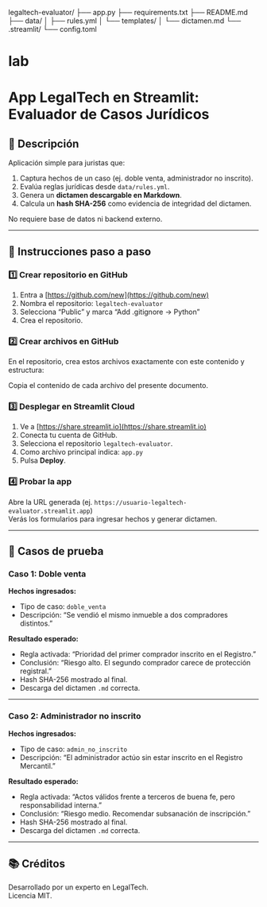 legaltech-evaluator/
├── app.py
├── requirements.txt
├── README.md
├── data/
│   ├── rules.yml
│   └── templates/
│       └── dictamen.md
└── .streamlit/
    └── config.toml
# lab
# App LegalTech en Streamlit: Evaluador de Casos Jurídicos

## 🧭 Descripción
Aplicación simple para juristas que:
1. Captura hechos de un caso (ej. doble venta, administrador no inscrito).
2. Evalúa reglas jurídicas desde `data/rules.yml`.
3. Genera un **dictamen descargable en Markdown**.
4. Calcula un **hash SHA-256** como evidencia de integridad del dictamen.

No requiere base de datos ni backend externo.

---

## 🚀 Instrucciones paso a paso

### 1️⃣ Crear repositorio en GitHub
1. Entra a [https://github.com/new](https://github.com/new)
2. Nombra el repositorio: `legaltech-evaluator`
3. Selecciona “Public” y marca “Add .gitignore → Python”
4. Crea el repositorio.

### 2️⃣ Crear archivos en GitHub
En el repositorio, crea estos archivos exactamente con este contenido y estructura:

Copia el contenido de cada archivo del presente documento.

### 3️⃣ Desplegar en Streamlit Cloud
1. Ve a [https://share.streamlit.io](https://share.streamlit.io)
2. Conecta tu cuenta de GitHub.
3. Selecciona el repositorio `legaltech-evaluator`.
4. Como archivo principal indica: `app.py`
5. Pulsa **Deploy**.

### 4️⃣ Probar la app
Abre la URL generada (ej. `https://usuario-legaltech-evaluator.streamlit.app`)  
Verás los formularios para ingresar hechos y generar dictamen.

---

## 🧪 Casos de prueba

### Caso 1: Doble venta
**Hechos ingresados:**
- Tipo de caso: `doble_venta`
- Descripción: “Se vendió el mismo inmueble a dos compradores distintos.”

**Resultado esperado:**
- Regla activada: “Prioridad del primer comprador inscrito en el Registro.”
- Conclusión: “Riesgo alto. El segundo comprador carece de protección registral.”
- Hash SHA-256 mostrado al final.
- Descarga del dictamen `.md` correcta.

---

### Caso 2: Administrador no inscrito
**Hechos ingresados:**
- Tipo de caso: `admin_no_inscrito`
- Descripción: “El administrador actúo sin estar inscrito en el Registro Mercantil.”

**Resultado esperado:**
- Regla activada: “Actos válidos frente a terceros de buena fe, pero responsabilidad interna.”
- Conclusión: “Riesgo medio. Recomendar subsanación de inscripción.”
- Hash SHA-256 mostrado al final.
- Descarga del dictamen `.md` correcta.

---

## 📚 Créditos
Desarrollado por un experto en LegalTech.  
Licencia MIT.

